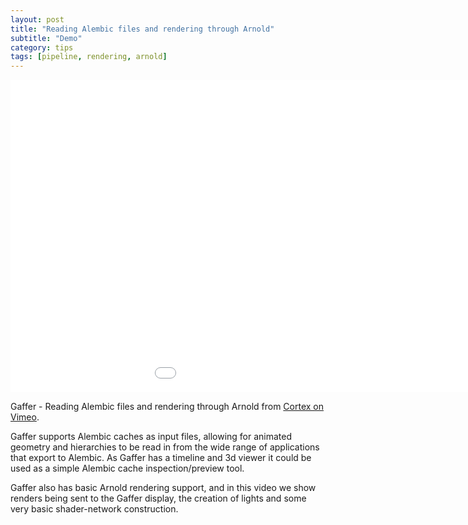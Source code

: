 ```yaml
---
layout: post
title: "Reading Alembic files and rendering through Arnold"
subtitle: "Demo"
category: tips
tags: [pipeline, rendering, arnold]
---
```


<div class="embed-responsive embed-responsive-16by9 mb-15">
    <iframe class="embed-responsive-item" src="//player.vimeo.com/video/75892547" width="1150" height="500" frameborder="0" scrolling="no" webkitallowfullscreen mozallowfullscreen allowfullscreen></iframe> 
</div>

Gaffer - Reading Alembic files and rendering through Arnold from [Cortex on Vimeo](http://vimeo.com/cortex).

Gaffer supports Alembic caches as input files, allowing for animated geometry and hierarchies to be read in from the wide range of applications that export to Alembic. As Gaffer has a timeline and 3d viewer it could be used as a simple Alembic cache inspection/preview tool.

Gaffer also has basic Arnold rendering support, and in this video we show renders being sent to the Gaffer display, the creation of lights and some very basic shader-network construction.
